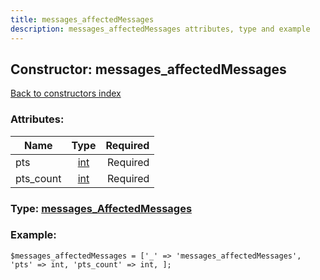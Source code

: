 ```yaml
---
title: messages_affectedMessages
description: messages_affectedMessages attributes, type and example
---
```

## Constructor: messages\_affectedMessages  
[Back to constructors index](index.md)



### Attributes:

| Name     |    Type       | Required |
|----------|:-------------:|---------:|
|pts|[int](../types/int.md) | Required|
|pts\_count|[int](../types/int.md) | Required|



### Type: [messages\_AffectedMessages](../types/messages_AffectedMessages.md)


### Example:

```
$messages_affectedMessages = ['_' => 'messages_affectedMessages', 'pts' => int, 'pts_count' => int, ];
```  

